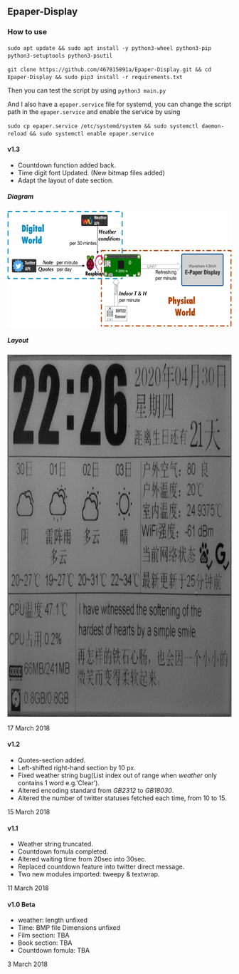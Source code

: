 ## Epaper-Display

### How to use

`sudo apt update && sudo apt install -y python3-wheel python3-pip python3-setuptools python3-psutil`
 
`git clone https://github.com/467815891a/Epaper-Display.git && cd Epaper-Display && sudo pip3 install -r requirements.txt` 

Then you can test the script by using `python3 main.py` 

And I also have a `epaper.service` file for systemd, you can change the script path in the `epaper.service` and enable the service by using 

`sudo cp epaper.service /etc/systemd/system && sudo systemctl daemon-reload && sudo systemctl enable epaper.service` 

#### v1.3
- Countdown function added back.
- Time digit font Updated. (New bitmap files added)
- Adapt the layout of date section.

##### Diagram

<img src="diagram.png" width="600" height="260" />

##### Layout

<img src="EPD_layout.png" width="1080" height="813" />

17 March 2018

#### v1.2
- Quotes-section added.
- Left-shifted right-hand section by 10 px.
- Fixed weather string bug(List index out of range when *weather* only contains 1 word e.g.'Clear').
- Altered encoding standard from *GB2312* to *GB18030*. 
- Altered the number of twitter statuses fetched each time, from 10 to 15.

15 March 2018


#### v1.1 
- Weather string truncated.
- Countdown fomula completed.
- Altered waiting time from 20sec into 30sec.
- Replaced countdown feature into twitter direct message.
- Two new modules imported: tweepy & textwrap.

11 March 2018


#### v1.0 Beta 

- weather: length unfixed
- Time: BMP file Dimensions unfixed
- Film section: TBA
- Book section: TBA
- Countdown fomula: TBA

3 March 2018
